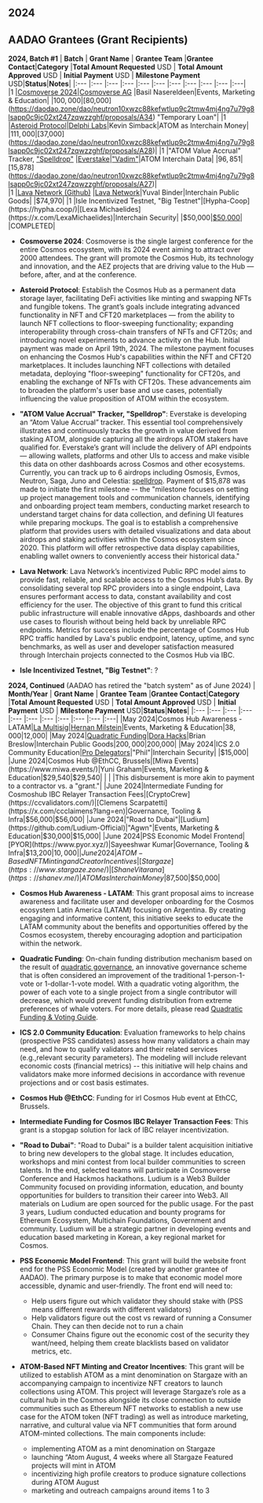 ## 2024
## AADAO Grantees (Grant Recipients)



**2024, Batch #1** 
| **Batch**    | **Grant Name**            | **Grantee Team**  |**Grantee Contact**|**Category** |**Total Amount Requested** USD | **Total Amount Approved** USD | **Initial Payment** USD | **Milestone Payment** USD|**Status**|**Notes**|
|:---          |:---                         |:---               |:---            |:---         |:---                           |:---                           |:---                     |:---                      |:---      |:---|   
|1             |[Cosmoverse 2024](https://cosmoverse.org/)|[Cosmoverse AG](https://www.northdata.com/Cosmoverse+AG,+Zug/CHE-499.694.198)      |Basil Nasereldeen|Events, Marketing & Education|        |$100,000|[$80,000](https://daodao.zone/dao/neutron10xwzc88kefwtlup9c2tmw4mj4ng7u79g8lsapp0c9jc02xt247zqwzzghf/proposals/A34) "Temporary Loan"|
|1             |[Asteroid Protocol](https://asteroidprotocol.io/)|[Delphi Labs](https://delphilabs.io/)|Kevin Simback|ATOM as Interchain Money|        |$111,000|[$37,000](https://daodao.zone/dao/neutron10xwzc88kefwtlup9c2tmw4mj4ng7u79g8lsapp0c9jc02xt247zqwzzghf/proposals/A28)|
|1             |"ATOM Value Accrual" Tracker, ["Spelldrop"](https://spelldrop.xyz/)  |[Everstake](https://everstake.one/)|["Vadim"](https://x.com/EverstakeCosmos)|ATOM Interchain Data|       |$96,851|[$15,878](https://daodao.zone/dao/neutron10xwzc88kefwtlup9c2tmw4mj4ng7u79g8lsapp0c9jc02xt247zqwzzghf/proposals/A27)|          
|1             |[Lava Network (Github)](https://github.com/lavanet/lava)                 |[Lava Network](https://www.lavanet.xyz/)|Yuval Binder|Interchain Public Goods|        |$74,970|
|1             |Isle Incentivized Testnet, "Big Testnet"|[Hypha-Coop](https://hypha.coop/)|[Lexa Michaelides](https://x.com/LexaMichaelides)|Interchain Security|         |$50,000|[$50,000](https://daodao.zone/dao/neutron10xwzc88kefwtlup9c2tmw4mj4ng7u79g8lsapp0c9jc02xt247zqwzzghf/proposals/A37)|    |COMPLETED|

* **Cosmoverse 2024**: Cosmoverse is the single largest conference for the entire Cosmos ecosystem, with its 2024 event aiming to attract over 2000 attendees. The grant will promote the Cosmos Hub, its technology and innovation, and the AEZ projects that are driving value to the Hub — before, after, and at the conference.

* **Asteroid Protocol**: Establish the Cosmos Hub as a permanent data storage layer, facilitating DeFi activities like minting and swapping NFTs and fungible tokens. The grant’s goals include integrating advanced functionality in NFT and CFT20 marketplaces — from the ability to launch NFT collections to floor-sweeping functionality; expanding interoperability through cross-chain transfers of NFTs and CFT20s; and introducing novel experiments to advance activity on the Hub. Initial payment was made on April 19th, 2024. The milestone payment focuses on enhancing the Cosmos Hub's capabilities within the NFT and CFT20 marketplaces. It includes launching NFT collections with detailed metadata, deploying "floor-sweeping" functionality for CFT20s, and enabling the exchange of NFTs with CFT20s. These advancements aim to broaden the platform's user base and use cases, potentially influencing the value proposition of ATOM within the ecosystem.

* **"ATOM Value Accrual" Tracker, "Spelldrop"**: Everstake is developing an “Atom Value Accrual” tracker. This essential tool comprehensively illustrates and continuously tracks the growth in value derived from staking ATOM, alongside capturing all the airdrops ATOM stakers have qualified for. Everstake’s grant will include the delivery of API endpoints — allowing wallets, platforms and other UIs to access and make visible this data on other dashboards across Cosmos and other ecosystems. Currently, you can track up to 6 airdrops including Osmosis, Evmos, Neutron, Saga, Juno and Celestia: [spelldrop](https://spelldrop.xyz/). Payment of $15,878 was made to initiate the first milestone --  the "milestone focuses on setting up project management tools and communication channels, identifying and onboarding project team members, conducting market research to understand target chains for data collection, and defining UI features while preparing mockups. The goal is to establish a comprehensive platform that provides users with detailed visualizations and data about airdrops and staking activities within the Cosmos ecosystem since 2020. This platform will offer retrospective data display capabilities, enabling wallet owners to conveniently access their historical data."

* **Lava Network**: Lava Network’s incentivized Public RPC model aims to provide fast, reliable, and scalable access to the Cosmos Hub’s data. By consolidating several top RPC providers into a single endpoint, Lava ensures performant access to data, constant availability and cost efficiency for the user. The objective of this grant to fund this critical public infrastructure will enable innovative dApps, dashboards and other use cases to flourish without being held back by unreliable RPC endpoints. Metrics for success include the percentage of Cosmos Hub RPC traffic handled by Lava's public endpoint, latency, uptime, and sync benchmarks, as well as user and developer satisfaction measured through Interchain projects connected to the Cosmos Hub via IBC. 

* **Isle Incentivized Testnet, "Big Testnet"**: ?


**2024, Continued** (AADAO has retired the "batch system" as of June 2024)
| **Month/Year**    | **Grant Name**            | **Grantee Team**  |**Grantee Contact**|**Category** |**Total Amount Requested** USD | **Total Amount Approved** USD | **Initial Payment** USD | **Milestone Payment** USD|**Status**|**Notes**|
|:---          |:---                         |:---               |:---            |:---         |:---                           |:---                           |:---                     |:---                      |:---      |:---| 
|May 2024|Cosmos Hub Awareness - LATAM|[La Multisig](https://lamultisig.tv/ )|[Hernan Milstein](https://x.com/MilsteinmAb)|Events, Marketing & Education|$38,000|$12,000|
|May 2024|[Quadratic Funding](https://dorahacks.io/aez/round)|[Dora Hacks](https://dorahacks.io/)|Brian Breslow|Interchain Public Goods|$200,000|$200,000|
|May 2024|ICS 2.0 Community Education|[Pro Delegators](https://forum.cosmos.network/t/pro-delegators-validator-profile/12956)|"Phil"|Interchain Security|   |$15,000|
|June 2024|Cosmos Hub @EthCC, Brussels|[Miwa Events](https://www.miwa.events/)|Yuni Graham|Events, Marketing & Education|$29,540|$29,540|   |     |    |This disbursement is more akin to payment to a contractor vs. a "grant."|
|June 2024|Intermediate Funding for Cosmoshub IBC Relayer Transaction Fees|[CryptoCrew](https://ccvalidators.com/)|[Clemens Scarpatetti](https://x.com/ccclaimens?lang=en)|Governance, Tooling & Infra|$56,000|$56,000|
|June 2024|"Road to Dubai"|[Ludium](https://github.com/Ludium-Official)|"Agwn"|Events, Marketing & Education|$30,000|$15,000|
|June 2024|PSS Economic Model Frontend|[PYOR](https://www.pyor.xyz/)|Sayeeshwar Kumar|Governance, Tooling & Infra|$13,200|$10,000|
|June 2024|ATOM-Based NFT Minting and Creator Incentives|[Stargaze](https://www.stargaze.zone/)|[Shane Vitarana](https://shanev.me/)|ATOM as Interchain Money|$87,500|$50,000|

* **Cosmos Hub Awareness - LATAM**: This grant proposal aims to increase awareness and facilitate user and developer onboarding for the Cosmos ecosystem Latin America (LATAM) focusing on Argentina. By creating engaging and informative content, this initiative seeks to educate the LATAM community about the benefits and opportunities offered by the Cosmos ecosystem, thereby encouraging adoption and participation within the network.

* **Quadratic Funding**: On-chain funding distribution mechanism based on the result of [quadratic governance](https://research.dorahacks.io/2022/07/11/quadratic-governance/), an innovative governance scheme that is often considered an improvement of the traditional 1-person-1-vote or 1-dollar-1-vote model. With a quadratic voting algorithm, the power of each vote to a single project from a single contributor will decrease, which would prevent funding distribution from extreme preferences of whale voters. For more details, please read [Quadratic Funding & Voting Guide](https://hidorahacks.medium.com/what-is-quadratic-voting-funding-how-did-we-improve-it-70989e813cf9).

* **ICS 2.0 Community Education**: Evaluation frameworks to help chains (prospective PSS candidates) assess how many validators a chain may need, and how to qualify validators and their related services (e.g.,relevant security parameters). The modeling will include relevant economic costs (financial metrics) -- this initiative will help chains and validators make more informed decisions in accordance with revenue projections and or cost basis estimates.

* **Cosmos Hub @EthCC**: Funding for irl Cosmos Hub event at EthCC, Brussels. 

* **Intermediate Funding for Cosmos IBC Relayer Transaction Fees**: This grant is a stopgap solution for lack of IBC relayer incentivization. 

* **"Road to Dubai"**: "Road to Dubai" is a builder talent acquisition initiative to bring new developers to the global stage. It includes education, workshops and mini contest from
local builder communities to screen talents. In the end, selected teams will participate in Cosmoverse Conference and Hackmos hackathons. Ludium is a Web3 Builder Community focused on providing information, education, and
bounty opportunities for builders to transition their career into Web3. All materials on Ludium are open sourced for the public usage. For the past 3 years, Ludium conducted
education and bounty programs for Ethereum Ecosystem, Multichain Foundations, Government and community. Ludium will be a strategic partner in developing events and education based marketing in Korean, a key regional market for Cosmos.

* **PSS Economic Model Frontend**: This grant will build the website front end for the PSS Economic Model (created by another grantee of AADAO). The primary purpose is to make that economic model more accessible, dynamic and user-friendly. The front end will need to:
  * Help users figure out which validator they should stake with (PSS means different rewards with different validators)
  * Help validators figure out the cost vs reward of running a Consumer Chain. They can then decide not to run a chain
  * Consumer Chains figure out the economic cost of the security they want/need, helping them create blacklists based on validator metrics, etc.
 
* **ATOM-Based NFT Minting and Creator Incentives**: This grant will be utilized to establish ATOM as a mint denomination on Stargaze with an accompanying campaign to incentivize NFT creators to launch collections using ATOM. This project will leverage Stargaze’s role as a cultural hub in the Cosmos alongside its close connection to outside communities such as Ethereum NFT networks to establish a new use case for the ATOM token (NFT trading) as well as introduce marketing, narrative, and cultural value via NFT communities that form around ATOM-minted collections. The main components include:
  * implementing ATOM as a mint denomination on Stargaze
  * launching “Atom August, 4 weeks where all Stargaze Featured projects will mint in ATOM
  * incentivizing high profile creators to produce signature collections during ATOM August
  * marketing and outreach campaigns around items 1 to 3


